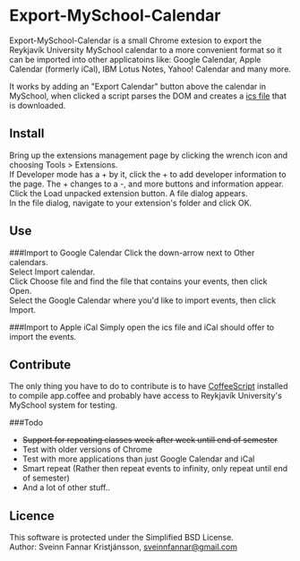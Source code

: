 Export-MySchool-Calendar
========================

Export-MySchool-Calendar is a small Chrome extesion to export the Reykjavík University MySchool calendar to a more convenient format so it can be imported into other applicatoins like: Google Calendar, Apple Calendar (formerly iCal), IBM Lotus Notes, Yahoo! Calendar and many more.

It works by adding an "Export Calendar" button above the calendar in MySchool, when clicked a script parses the DOM and creates a [ics file][1] that is downloaded.

Install
-------
Bring up the extensions management page by clicking the wrench icon and choosing Tools > Extensions.  
If Developer mode has a + by it, click the + to add developer information to the page. The + changes to a -, and more buttons and information appear.  
Click the Load unpacked extension button. A file dialog appears.  
In the file dialog, navigate to your extension's folder and click OK.  

Use
---
###Import to Google Calendar
Click the down-arrow next to Other calendars.  
Select Import calendar.  
Click Choose file and find the file that contains your events, then click Open.  
Select the Google Calendar where you'd like to import events, then click Import.  

###Import to Apple iCal
Simply open the ics file and iCal should offer to import the events.

Contribute
----------
The only thing you have to do to contribute is to have [CoffeeScript][2] installed to compile app.coffee and probably have access to Reykjavík University's MySchool system for testing.

###Todo
* ~~Support for repeating classes week after week untill end of semester~~
* Test with older versions of Chrome
* Test with more applications than just Google Calendar and iCal
* Smart repeat (Rather then repeat events to infinity, only repeat until end of semester)
* And a lot of other stuff..

Licence
-------
This software is protected under the Simplified BSD License.  
Author: Sveinn Fannar Kristjánsson, sveinnfannar@gmail.com

[1]: http://en.wikipedia.org/wiki/ICalendar
[2]: http://coffeescript.org/
